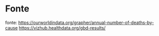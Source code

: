 # Fonte

fonte: https://ourworldindata.org/grapher/annual-number-of-deaths-by-cause
       https://vizhub.healthdata.org/gbd-results/
